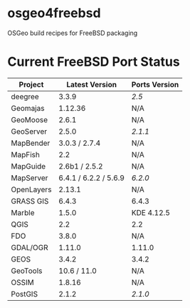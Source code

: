 osgeo4freebsd
=============

OSGeo build recipes for FreeBSD packaging



Current FreeBSD Port Status
=============
Project   |Latest Version       |Ports Version
----------|---------------------|-------------
deegree   |3.3.9                |*2.5*
Geomajas  |1.12.36              |N/A
GeoMoose  |2.6.1                |N/A
GeoServer |2.5.0                |*2.1.1*
MapBender |3.0.3 / 2.7.4        |N/A
MapFish   |2.2                  |N/A
MapGuide  |2.6b1 / 2.5.2        |N/A
MapServer |6.4.1 / 6.2.2 / 5.6.9|*6.2.0*
OpenLayers|2.13.1               |N/A
GRASS GIS |6.4.3                |6.4.3
Marble    |1.5.0                |KDE 4.12.5
QGIS      |2.2                  |2.2
FDO       |3.8.0                |N/A
GDAL/OGR  |1.11.0               |1.11.0
GEOS      |3.4.2                |3.4.2
GeoTools  |10.6 / 11.0          |N/A
OSSIM     |1.8.16               |N/A
PostGIS   |2.1.2                |*2.1.0*










